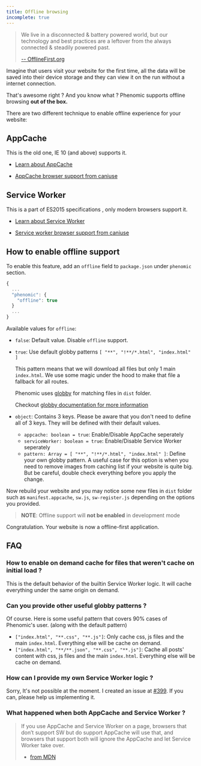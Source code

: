 ```yaml
---
title: Offline browsing
incomplete: true
---
```


> We live in a disconnected & battery powered world,
> but our technology and best practices are a leftover
> from the always connected & steadily powered past.
>
> [-- OfflineFirst.org](http://offlinefirst.org/)

Imagine that users visit your website for the first time,
all the data will be saved into their device storage and they can view it
on the run without a internet connection.

That's awesome right ? And you know what ?
Phenomic supports offline browsing **out of the box.**

There are two different technique to enable offline experience for your website:

## AppCache

This is the old one, IE 10 (and above) supports it.

- [Learn about AppCache](http://www.html5rocks.com/en/tutorials/appcache/beginner/)

- [AppCache browser support from caniuse](http://caniuse.com/#search=appcache)

## Service Worker

This is a part of ES2015 specifications , only modern browsers support it.

- [Learn about Service Worker](http://www.html5rocks.com/en/tutorials/service-worker/introduction/)

- [Service worker browser support from caniuse](http://caniuse.com/#search=service-worker)

## How to enable offline support

To enable this feature, add an ``offline`` field to ``package.json`` under
``phenomic`` section.

```js
{
  ...
  "phenomic": {
    "offline": true
  }
  ...
}
```

Available values for `offline`:

- `false`: Default value. Disable `offline` support.
- `true`: Use default globby patterns `[ "**", "!**/*.html", "index.html" ]`

  This pattern means that we will download all files but only 1 main `index.html`. We use some magic under the hood to make that file a fallback for all routes.

  Phenomic uses [globby](https://www.npmjs.com/package/globby) for matching files in ``dist`` folder.

  Checkout [globby documentation for more information](https://www.npmjs.com/package/globby)

- `object`: Contains 3 keys. Please be aware that you don't need to define all of 3 keys. They will be defined with their default values.

  - `appcache: boolean = true`: Enable/Disable AppCache seperately
  - `serviceWorker: boolean = true`: Enable/Disable Service Worker seperately
  - `pattern: Array = [ "**", "!**/*.html", "index.html" ]`: Define your own globby pattern. A useful case for this option is when you need to remove images from caching list if your website is quite big. But be careful, double check everything before you apply the change.

Now rebuild your website and you may notice some new files in ``dist`` folder such as  ``manifest.appcache``, ``sw.js``, ``sw-register.js`` depending on the options you provided.

> **NOTE**: Offline support will **not be enabled** in development mode

Congratulation. Your website is now a offline-first application.

## FAQ

### How to enable on demand cache for files that weren't cache on initial load ?

This is the default behavior of the builtin Service Worker logic.
It will cache everything under the same origin on demand.

### Can you provide other useful globby patterns ?

Of course. Here is some useful pattern that covers 90% cases of Phenomic's user.
(along with the default pattern)

- `["index.html", "**.css", "**.js"]`: Only cache css, js files and the main `index.html`.
  Everything else will be cache on demand.
- `["index.html", "**/**.json", "**.css", "**.js"]`: Cache all posts' content with
  css, js files and the main `index.html`. Everything else will be cache on demand.

### How can I provide my own Service Worker logic ?

Sorry, It's not possible at the moment.
I created an issue at [#399](https://github.com/MoOx/phenomic/issues/399).
If you can, please help us implementing it.

### What happened when both AppCache and Service Worker ?

> If you use AppCache and Service Worker on a page, browsers that don’t support
> SW but do support AppCache will use that, and browsers that support both will
> ignore the AppCache and let Service Worker take over.
> - [from MDN](https://developer.mozilla.org/en-US/docs/Web/API/Service_Worker_API/Using_Service_Workers#Registering_your_worker)
